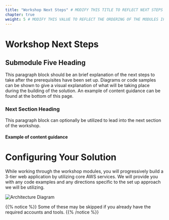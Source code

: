 ```yaml
---
title: "Workshop Next Steps" # MODIFY THIS TITLE TO REFLECT NEXT STEPS IF APPLICABLE
chapter: true
weight: 5 # MODIFY THIS VALUE TO REFLECT THE ORDERING OF THE MODULES IF APPLICABLE
---
```


# Workshop Next Steps <!-- MODIFY THIS HEADING IF APPLICABLE -->

## Submodule Five Heading <!-- MODIFY THIS SUBHEADING -->

This paragraph block should be an brief explanation of the next steps to take after the prerequisites have been set up. Diagrams or code samples can be shown to give a visual explanation of what will be taking place during the building of the solution. An example of content guidance can be found at the bottom of this page.

### Next Section Heading <!-- MODIFY THIS HEADING -->
This paragraph block can optionally be utilized to lead into the next section of the workshop.

#### Example of content guidance

# Configuring Your Solution

While working through the workshop modules, you will progressively build a 3-tier web application by utilizing core AWS services. We will provide you with any code examples and any directions specific to the set up approach we will be utilizing. <br>

![Architecture Diagram](/images/3-tier-web-app.png)

{{% notice %}}
Some of these may be skipped if you already have the required accounts and tools.
{{% /notice %}}
